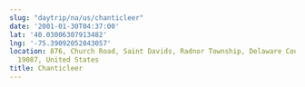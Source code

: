 ```yaml
---
slug: "daytrip/na/us/chanticleer"
date: '2001-01-30T04:37:00'
lat: '40.03006307913482'
lng: '-75.39092052843057'
location: 876, Church Road, Saint Davids, Radnor Township, Delaware County, Pennsylvania,
  19087, United States
title: Chanticleer
---
```



